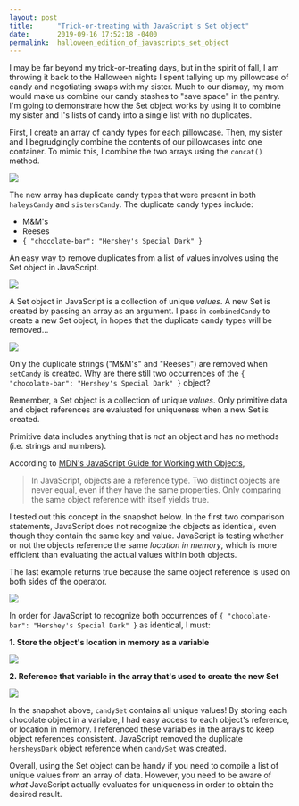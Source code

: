 ```yaml
---
layout: post
title:      "Trick-or-treating with JavaScript's Set object"
date:       2019-09-16 17:52:18 -0400
permalink:  halloween_edition_of_javascripts_set_object
---
```



I may be far beyond my trick-or-treating days, but in the spirit of fall, I am throwing it back to the Halloween nights I spent tallying up my pillowcase of candy and negotiating swaps with my sister. Much to our dismay, my mom would make us combine our candy stashes to "save space" in the pantry. I'm going to demonstrate how the Set object works by using it to combine my sister and I's lists of candy into a single list with no duplicates.

First, I create an array of candy types for each pillowcase. Then, my sister and I begrudgingly combine the contents of our pillowcases into one container. To mimic this, I combine the two arrays using the `concat()` method.

![](https://i.imgur.com/HIMpRcI.png?1)

The new array has duplicate candy types that were present in both `haleysCandy` and `sistersCandy`. The duplicate candy types include:

* M&M's
* Reeses
* `{ "chocolate-bar": "Hershey's Special Dark" }`

An easy way to remove duplicates from a list of values involves using the Set object in JavaScript.

![](https://i.imgur.com/fqiMtjD.png)

A Set object in JavaScript is a collection of unique *values*. A new Set is created by passing an array as an argument. I pass in `combinedCandy` to create a new Set object, in hopes that the duplicate candy types will be removed...

![](https://i.imgur.com/GijRG78.png)

Only the duplicate strings ("M&M's" and "Reeses") are removed when `setCandy` is created. Why are there still two occurrences of the `{ "chocolate-bar": "Hershey's Special Dark" }` object?

Remember, a Set object is a collection of unique *values*. Only primitive data and object references are evaluated for uniqueness when a new Set is created.

Primitive data includes anything that is *not* an object and has no methods (i.e. strings and numbers).

According to [MDN's JavaScript Guide for Working with Objects](http://developer.mozilla.org/en-US/docs/Web/JavaScript/Guide/Working_with_Objects), 

>  In JavaScript, objects are a reference type. Two distinct objects are never equal, even if they have the same properties. Only comparing the same object reference with itself yields true.

I tested out this concept in the snapshot below. In the first two comparison statements, JavaScript does not recognize the objects as identical, even though they contain the same key and value. JavaScript is testing whether or not the objects reference the same *location in memory*, which is more efficient than evaluating the actual values within both objects.

The last example returns true because the same object reference is used on both sides of the operator.

![](https://i.imgur.com/1iWcphF.png)

In order for JavaScript to recognize both occurrences of `{ "chocolate-bar": "Hershey's Special Dark" }` as identical, I must:

**1. Store the object's location in memory as a variable**

![](https://i.imgur.com/3iiSJFZ.png)

**2. Reference that variable in the array that's used to create the new Set**

![](https://i.imgur.com/0WaOQKy.png)

In the snapshot above, `candySet` contains all unique values! By storing each chocolate object in a variable, I had easy access to each object's reference, or location in memory. I referenced these variables in the arrays to keep object references consistent. JavaScript removed the duplicate `hersheysDark` object reference when `candySet` was created.

Overall, using the Set object can be handy if you need to compile a list of unique values from an array of data. However, you need to be aware of *what* JavaScript actually evaluates for uniqueness in order to obtain the desired result.





